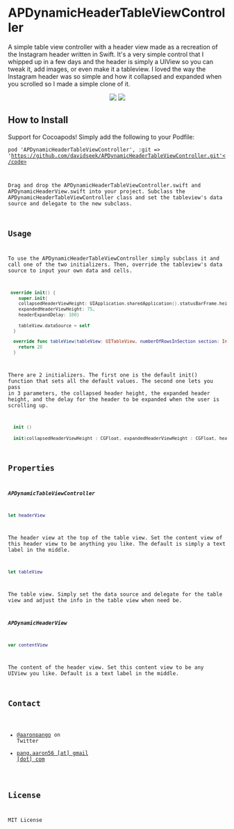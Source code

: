 # APDynamicHeaderTableViewController

A simple table view controller with a header view made as a recreation of the Instagram header written in Swift. It's a very simple control that I whipped up in a few days and the header is simply a UIView so you can tweak it, add images, or even make it a tableview. I loved the way the Instagram header was so simple and how it collapsed and expanded when you scrolled so I made a simple clone of it. 

<p align="center">
<img src="https://raw.github.com/aaronpang/APDynamicHeaderTableViewController/master/Gifs/one.gif"/>
<img src="https://raw.github.com/aaronpang/APDynamicHeaderTableViewController/master/Gifs/two.gif"/>
</p>

## How to Install ##

Support for Cocoapods! Simply add the following to your Podfile:

<code>pod 'APDynamicHeaderTableViewController', :git => 'https://github.com/davidseek/APDynamicHeaderTableViewController.git'</code>

Drag and drop the APDynamicHeaderTableViewController.swift and APDynamicHeaderView.swift into your project. Subclass the APDynamicHeaderTableViewController class and set the tableview's data source and delegate to the new subclass.

## Usage ##

To use the APDynamicHeaderTableViewController simply subclass it and call one of the two initializers. Then, override the tableview's data source to input your own data and cells.

```swift
 override init() {
    super.init(
    collapsedHeaderViewHeight: UIApplication.sharedApplication().statusBarFrame.height,
    expandedHeaderViewHeight: 75,
    headerExpandDelay: 100)
    
    tableView.dataSource = self
  }

  override func tableView(tableView: UITableView, numberOfRowsInSection section: Int) -> Int {
    return 20
  }
```

There are 2 initializers. The first one is the default init() function that sets all the default values. The second one lets you pass in 3 parameters, the collapsed header height, the expanded header height, and the delay for the header to be expanded when the user is scrolling up.

```swift
  init ()
  
  init(collapsedHeaderViewHeight : CGFloat, expandedHeaderViewHeight : CGFloat, headerExpandDelay :CGFloat)
```

## Properties

***APDynamicTableViewController***

```swift
let headerView
```

The header view at the top of the table view. Set the content view of this header view to be anything you like. The default is simply a text label in the middle.

```swift
let tableView
```

The table view. Simply set the data source and delegate for the table view and adjust the info in the table view when need be.

***APDynamicHeaderView***

```swift
var contentView
```

The content of the header view. Set this content view to be any UIView you like. Default is a text label in the middle.

## Contact

* [@aaronpango](https://twitter.com/AaronPango) on Twitter
* <a href="mailTo:pang.aaron56@gmail.com">pang.aaron56 [at] gmail [dot] com</a>

## License

MIT License
